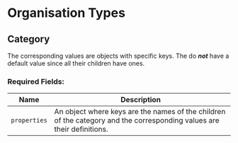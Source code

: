 # Organisation Types

## Category
The corresponding values are objects with specific keys. The do **_not_** have a default value
since all their children have ones.

### Required Fields:
| Name | Description
|:---:|-----
| `properties` | An object where keys are the names of the children of the category and the corresponding values are their definitions. 
